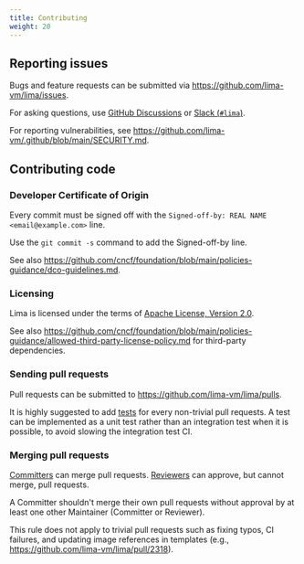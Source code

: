```yaml
---
title: Contributing
weight: 20
---
```


## Reporting issues

Bugs and feature requests can be submitted via <https://github.com/lima-vm/lima/issues>.

For asking questions, use [GitHub Discussions](https://github.com/lima-vm/lima/discussions) or [Slack (`#lima`)](https://slack.cncf.io).

For reporting vulnerabilities, see <https://github.com/lima-vm/.github/blob/main/SECURITY.md>.

## Contributing code

### Developer Certificate of Origin

Every commit must be signed off with the `Signed-off-by: REAL NAME <email@example.com>` line.

Use the `git commit -s` command to add the Signed-off-by line.

See also <https://github.com/cncf/foundation/blob/main/policies-guidance/dco-guidelines.md>.

### Licensing

Lima is licensed under the terms of [Apache License, Version 2.0](https://github.com/lima-vm/lima/blob/master/LICENSE).

See also <https://github.com/cncf/foundation/blob/main/policies-guidance/allowed-third-party-license-policy.md> for third-party dependencies.

### Sending pull requests

Pull requests can be submitted to <https://github.com/lima-vm/lima/pulls>.

It is highly suggested to add [tests](../../dev/testing/) for every non-trivial pull requests.
A test can be implemented as a unit test rather than an integration test when it is possible,
to avoid slowing the integration test CI.

### Merging pull requests

[Committers](../governance) can merge pull requests.
[Reviewers](../governance) can approve, but cannot merge, pull requests.

A Committer shouldn't merge their own pull requests without approval by at least one other Maintainer (Committer or Reviewer).

This rule does not apply to trivial pull requests such as fixing typos, CI failures,
and updating image references in templates (e.g., <https://github.com/lima-vm/lima/pull/2318>).
